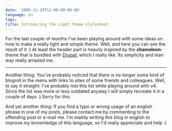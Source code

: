 ```yaml
---
date: '2005-11-19T12:00:00-00:00'
language: en
tags:
title: Introducing the Light theme stylesheet
---
```



For the last couple of months I've been playing around with some ideas on how to make a really light and simple theme. Well, and here you can see the result of it :) At least the header part is heavily inspired by the <strong>chameleon</strong>-theme that is bundled with <a href="http://drupal.org">Drupal</a>, which I really like. Its simplicity and lean way really amazed me.

-------------------------------



Another thing: You've probably noticed that there is no longer some kind of blogroll in the menu with links to sites of some friends and colleagues. Well, to say it straight: I've probably lost this list while playing around with v4. Since the list was more or less outdated anyway I will simply recreate it in a couple of days :) Sorry for this.



And yet another thing: If you find a typo or wrong usage of an english phrase in one of my posts, please contact me by commenting to the offending post or e-mail me. I'm mainly writing this blog in english to improve my knownledge of this language, so I'd really appreciate and help :)